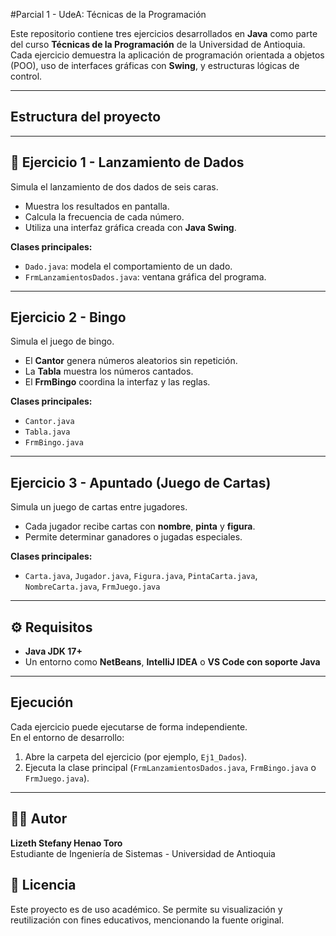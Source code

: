 #Parcial 1 - UdeA: Técnicas de la Programación

Este repositorio contiene tres ejercicios desarrollados en **Java** como parte del curso **Técnicas de la Programación** de la Universidad de Antioquia.  
Cada ejercicio demuestra la aplicación de programación orientada a objetos (POO), uso de interfaces gráficas con **Swing**, y estructuras lógicas de control.

---

##  Estructura del proyecto
---

## 🎲 Ejercicio 1 - Lanzamiento de Dados
Simula el lanzamiento de dos dados de seis caras.  
- Muestra los resultados en pantalla.  
- Calcula la frecuencia de cada número.  
- Utiliza una interfaz gráfica creada con **Java Swing**.

**Clases principales:**
- `Dado.java`: modela el comportamiento de un dado.  
- `FrmLanzamientosDados.java`: ventana gráfica del programa.

---

##  Ejercicio 2 - Bingo
Simula el juego de bingo.  
- El **Cantor** genera números aleatorios sin repetición.  
- La **Tabla** muestra los números cantados.  
- El **FrmBingo** coordina la interfaz y las reglas.

**Clases principales:**
- `Cantor.java`  
- `Tabla.java`  
- `FrmBingo.java`

---

##  Ejercicio 3 - Apuntado (Juego de Cartas)
Simula un juego de cartas entre jugadores.  
- Cada jugador recibe cartas con **nombre**, **pinta** y **figura**.  
- Permite determinar ganadores o jugadas especiales.

**Clases principales:**
- `Carta.java`, `Jugador.java`, `Figura.java`, `PintaCarta.java`, `NombreCarta.java`, `FrmJuego.java`

---

## ⚙️ Requisitos

- **Java JDK 17+**
- Un entorno como **NetBeans**, **IntelliJ IDEA** o **VS Code con soporte Java**

---

##  Ejecución

Cada ejercicio puede ejecutarse de forma independiente.  
En el entorno de desarrollo:
1. Abre la carpeta del ejercicio (por ejemplo, `Ej1_Dados`).
2. Ejecuta la clase principal (`FrmLanzamientosDados.java`, `FrmBingo.java` o `FrmJuego.java`).

---

## 👩‍💻 Autor

**Lizeth Stefany Henao Toro**  
Estudiante de Ingeniería de Sistemas - Universidad de Antioquia  
## 🏫 Licencia
Este proyecto es de uso académico. Se permite su visualización y reutilización con fines educativos, mencionando la fuente original.
